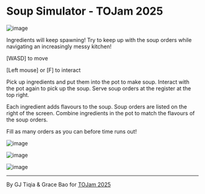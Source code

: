 # Soup Simulator - TOJam 2025

![image](https://github.com/user-attachments/assets/7fce57ad-1b40-49ad-bea5-16a58cf47c55)

Ingredients will keep spawning! Try to keep up with the soup orders while navigating an increasingly messy kitchen!

[WASD] to move

[Left mouse] or [F] to interact

Pick up ingredients and put them into the pot to make soup. Interact with the pot again to pick up the soup. Serve soup orders at the register at the top right.

Each ingredient adds flavours to the soup. Soup orders are listed on the right of the screen. Combine ingredients in the pot to match the flavours of the soup orders.

Fill as many orders as you can before time runs out!

![image](https://github.com/user-attachments/assets/b278e8f2-f42b-4613-b2ec-2e8434b056dd)

![image](https://github.com/user-attachments/assets/99b00fa6-2bad-4209-85f7-a7606635d1ef)

![image](https://github.com/user-attachments/assets/946d8eaa-60de-49c4-be8a-417f130271a3)

---

By GJ Tiqia & Grace Bao for [TOJam 2025](https://www.tojam.ca/)

